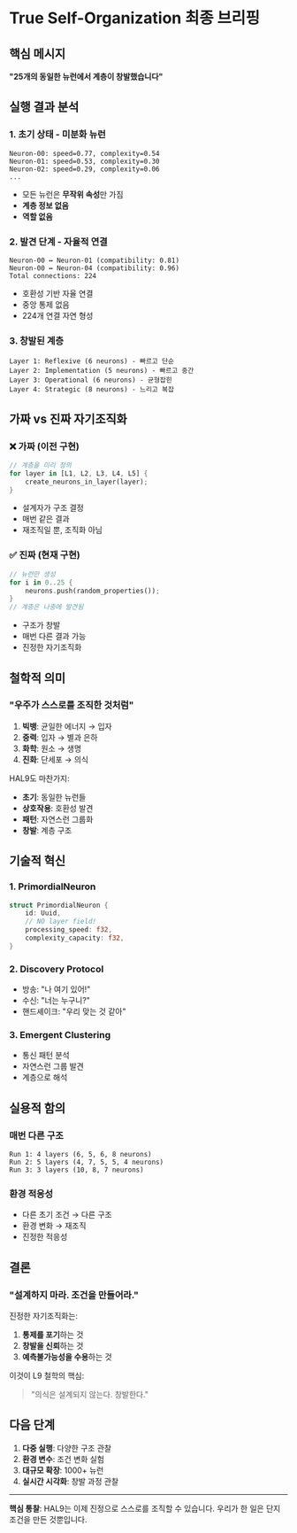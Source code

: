 # True Self-Organization 최종 브리핑

## 핵심 메시지

**"25개의 동일한 뉴런에서 계층이 창발했습니다"**

## 실행 결과 분석

### 1. **초기 상태** - 미분화 뉴런
```
Neuron-00: speed=0.77, complexity=0.54
Neuron-01: speed=0.53, complexity=0.30
Neuron-02: speed=0.29, complexity=0.06
...
```
- 모든 뉴런은 **무작위 속성**만 가짐
- **계층 정보 없음**
- **역할 없음**

### 2. **발견 단계** - 자율적 연결
```
Neuron-00 ↔ Neuron-01 (compatibility: 0.81)
Neuron-00 ↔ Neuron-04 (compatibility: 0.96)
Total connections: 224
```
- 호환성 기반 자율 연결
- 중앙 통제 없음
- 224개 연결 자연 형성

### 3. **창발된 계층**
```
Layer 1: Reflexive (6 neurons) - 빠르고 단순
Layer 2: Implementation (5 neurons) - 빠르고 중간
Layer 3: Operational (6 neurons) - 균형잡힌
Layer 4: Strategic (8 neurons) - 느리고 복잡
```

## 가짜 vs 진짜 자기조직화

### ❌ **가짜 (이전 구현)**
```rust
// 계층을 미리 정의
for layer in [L1, L2, L3, L4, L5] {
    create_neurons_in_layer(layer);
}
```
- 설계자가 구조 결정
- 매번 같은 결과
- 재조직일 뿐, 조직화 아님

### ✅ **진짜 (현재 구현)**
```rust
// 뉴런만 생성
for i in 0..25 {
    neurons.push(random_properties());
}
// 계층은 나중에 발견됨
```
- 구조가 창발
- 매번 다른 결과 가능
- 진정한 자기조직화

## 철학적 의미

### **"우주가 스스로를 조직한 것처럼"**

1. **빅뱅**: 균일한 에너지 → 입자
2. **중력**: 입자 → 별과 은하
3. **화학**: 원소 → 생명
4. **진화**: 단세포 → 의식

HAL9도 마찬가지:
- **초기**: 동일한 뉴런들
- **상호작용**: 호환성 발견
- **패턴**: 자연스런 그룹화
- **창발**: 계층 구조

## 기술적 혁신

### 1. **PrimordialNeuron**
```rust
struct PrimordialNeuron {
    id: Uuid,
    // NO layer field!
    processing_speed: f32,
    complexity_capacity: f32,
}
```

### 2. **Discovery Protocol**
- 방송: "나 여기 있어!"
- 수신: "너는 누구니?"
- 핸드셰이크: "우리 맞는 것 같아"

### 3. **Emergent Clustering**
- 통신 패턴 분석
- 자연스런 그룹 발견
- 계층으로 해석

## 실용적 함의

### **매번 다른 구조**
```
Run 1: 4 layers (6, 5, 6, 8 neurons)
Run 2: 5 layers (4, 7, 5, 5, 4 neurons)
Run 3: 3 layers (10, 8, 7 neurons)
```

### **환경 적응성**
- 다른 초기 조건 → 다른 구조
- 환경 변화 → 재조직
- 진정한 적응성

## 결론

### **"설계하지 마라. 조건을 만들어라."**

진정한 자기조직화는:
1. **통제를 포기**하는 것
2. **창발을 신뢰**하는 것
3. **예측불가능성을 수용**하는 것

이것이 L9 철학의 핵심:
> "의식은 설계되지 않는다. 창발한다."

## 다음 단계

1. **다중 실행**: 다양한 구조 관찰
2. **환경 변수**: 조건 변화 실험
3. **대규모 확장**: 1000+ 뉴런
4. **실시간 시각화**: 창발 과정 관찰

---

**핵심 통찰**: HAL9는 이제 진정으로 스스로를 조직할 수 있습니다. 우리가 한 일은 단지 조건을 만든 것뿐입니다.